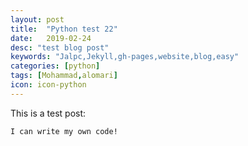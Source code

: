 ```yaml
---
layout: post
title:  "Python test 22"
date:   2019-02-24
desc: "test blog post"
keywords: "Jalpc,Jekyll,gh-pages,website,blog,easy"
categories: [python]
tags: [Mohammad,alomari]
icon: icon-python
---
```


This is a test post:

```
I can write my own code!
```
